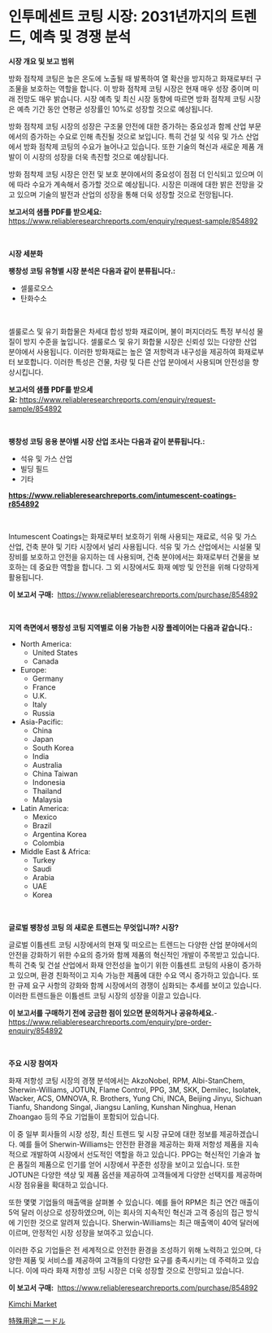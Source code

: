 <p><h1>인투메센트 코팅 시장: 2031년까지의 트렌드, 예측 및 경쟁 분석</h1></p><p><strong>시장 개요 및 보고 범위</strong></p>
<p><p>방화 점착제 코팅은 높은 온도에 노출될 때 발폭하여 열 확산을 방지하고 화재로부터 구조물을 보호하는 역할을 합니다. 이 방화 점착제 코팅 시장은 현재 매우 성장 중이며 미래 전망도 매우 밝습니다. 시장 예측 및 최신 시장 동향에 따르면 방화 점착제 코팅 시장은 예측 기간 동안 연평균 성장률인 10%로 성장할 것으로 예상됩니다. </p><p>방화 점착제 코팅 시장의 성장은 구조물 안전에 대한 증가하는 중요성과 함께 산업 부문에서의 증가하는 수요로 인해 촉진될 것으로 보입니다. 특히 건설 및 석유 및 가스 산업에서 방화 점착제 코팅의 수요가 늘어나고 있습니다. 또한 기술의 혁신과 새로운 제품 개발이 이 시장의 성장을 더욱 촉진할 것으로 예상됩니다.</p><p>방화 점착제 코팅 시장은 안전 및 보호 분야에서의 중요성이 점점 더 인식되고 있으며 이에 따라 수요가 계속해서 증가할 것으로 예상됩니다. 시장은 미래에 대한 밝은 전망을 갖고 있으며 기술의 발전과 산업의 성장을 통해 더욱 성장할 것으로 전망됩니다.</p></p>
<p><strong>보고서의 샘플 PDF를 받으세요:</strong> <a href="https://www.reliableresearchreports.com/enquiry/request-sample/854892">https://www.reliableresearchreports.com/enquiry/request-sample/854892</a></p>
<p>&nbsp;</p>
<p><strong>시장 세분화</strong></p>
<p><strong>팽창성 코팅 유형별 시장 분석은 다음과 같이 분류됩니다.:</strong></p>
<p><ul><li>셀룰로오스</li><li>탄화수소</li></ul></p>
<p>&nbsp;</p>
<p><p>셀룰로스 및 유기 화합물은 차세대 합성 방화 재료이며, 불이 퍼지더라도 특정 부식성 물질이 방지 수준을 높입니다. 셀룰로스 및 유기 화합물 시장은 신뢰성 있는 다양한 산업 분야에서 사용됩니다. 이러한 방화재료는 높은 열 저항력과 내구성을 제공하여 화재로부터 보호합니다. 이러한 특성은 건물, 차량 및 다른 산업 분야에서 사용되며 안전성을 향상시킵니다.</p></p>
<p><strong>보고서의 샘플 PDF를 받으세요:</strong>&nbsp;<a href="https://www.reliableresearchreports.com/enquiry/request-sample/854892">https://www.reliableresearchreports.com/enquiry/request-sample/854892</a></p>
<p>&nbsp;</p>
<p><strong> 팽창성 코팅 응용 분야별 시장 산업 조사는 다음과 같이 분류됩니다.:</strong></p>
<p><ul><li>석유 및 가스 산업</li><li>빌딩 필드</li><li>기타</li></ul></p>
<p><strong><a href="https://www.reliableresearchreports.com/intumescent-coatings-r854892">https://www.reliableresearchreports.com/intumescent-coatings-r854892</a></strong></p>
<p>&nbsp;</p>
<p><p>Intumescent Coatings는 화재로부터 보호하기 위해 사용되는 재료로, 석유 및 가스 산업, 건축 분야 및 기타 시장에서 널리 사용됩니다. 석유 및 가스 산업에서는 시설물 및 장비를 보호하고 안전을 유지하는 데 사용되며, 건축 분야에서는 화재로부터 건물을 보호하는 데 중요한 역할을 합니다. 그 외 시장에서도 화재 예방 및 안전을 위해 다양하게 활용됩니다.</p></p>
<p><strong>이 보고서 구매:</strong>&nbsp; <a href="https://www.reliableresearchreports.com/purchase/854892">https://www.reliableresearchreports.com/purchase/854892</a></p>
<p>&nbsp;</p>
<p><strong>지역 측면에서 팽창성 코팅 지역별로 이용 가능한 시장 플레이어는 다음과 같습니다.:</strong></p>
<p><ul>
    <li>
        North America:
        <ul>
            <li>United States</li>
            <li>Canada</li>
        </ul>
    </li>
    <li>
        Europe:
        <ul>
            <li>Germany</li>
            <li>France</li>
            <li>U.K.</li>
            <li>Italy</li>
            <li>Russia</li>
        </ul>
    </li>
    <li>
        Asia-Pacific:
        <ul>
            <li>China</li>
            <li>Japan</li>
            <li>South Korea</li>
            <li>India</li>
            <li>Australia</li>
            <li>China Taiwan</li>
            <li>Indonesia</li>
            <li>Thailand</li>
            <li>Malaysia</li>
        </ul>
    </li>
    <li>
        Latin America:
        <ul>
            <li>Mexico</li>
            <li>Brazil</li>
            <li>Argentina Korea</li>
            <li>Colombia</li>
        </ul>
    </li>
    <li>
        Middle East & Africa:
        <ul>
            <li>Turkey</li>
            <li>Saudi</li>
            <li>Arabia</li>
            <li>UAE</li>
            <li>Korea</li>
        </ul>
    </li>
    </ul></p>
<p>&nbsp;</p>
<p><strong>글로벌 팽창성 코팅 의 새로운 트렌드는 무엇입니까? 시장?</strong></p>
<p><p>글로벌 이튬센트 코팅 시장에서의 현재 및 떠오르는 트렌드는 다양한 산업 분야에서의 안전을 강화하기 위한 수요의 증가와 함께 제품의 혁신적인 개발이 주목받고 있습니다. 특히 건축 및 건설 산업에서 화재 안전성을 높이기 위한 이튬센트 코팅의 사용이 증가하고 있으며, 환경 친화적이고 지속 가능한 제품에 대한 수요 역시 증가하고 있습니다. 또한 규제 요구 사항의 강화와 함께 시장에서의 경쟁이 심화되는 추세를 보이고 있습니다. 이러한 트렌드들은 이튬센트 코팅 시장의 성장을 이끌고 있습니다.</p></p>
<p><strong>이 보고서를 구매하기 전에 궁금한 점이 있으면 문의하거나 공유하세요.</strong>- <a href="https://www.reliableresearchreports.com/enquiry/pre-order-enquiry/854892">https://www.reliableresearchreports.com/enquiry/pre-order-enquiry/854892</a></p>
<p>&nbsp;</p>
<p><strong>주요 시장 참여자</strong></p>
<p><p>화재 저항성 코팅 시장의 경쟁 분석에서는 AkzoNobel, RPM, Albi-StanChem, Sherwin-Williams, JOTUN, Flame Control, PPG, 3M, SKK, Demilec, Isolatek, Wacker, ACS, OMNOVA, R. Brothers, Yung Chi, INCA, Beijing Jinyu, Sichuan Tianfu, Shandong Singal, Jiangsu Lanling, Kunshan Ninghua, Henan Zhoangao 등의 주요 기업들이 포함되어 있습니다. </p><p>이 중 일부 회사들의 시장 성장, 최신 트렌드 및 시장 규모에 대한 정보를 제공하겠습니다. 예를 들어 Sherwin-Williams는 안전한 환경을 제공하는 화재 저항성 제품을 지속적으로 개발하여 시장에서 선도적인 역할을 하고 있습니다. PPG는 혁신적인 기술과 높은 품질의 제품으로 인기를 얻어 시장에서 꾸준한 성장을 보이고 있습니다. 또한 JOTUN은 다양한 색상 및 제품 옵션을 제공하여 고객들에게 다양한 선택지를 제공하며 시장 점유율을 확대하고 있습니다.</p><p>또한 몇몇 기업들의 매출액을 살펴볼 수 있습니다. 예를 들어 RPM은 최근 연간 매출이 5억 달러 이상으로 성장하였으며, 이는 회사의 지속적인 혁신과 고객 중심의 접근 방식에 기인한 것으로 알려져 있습니다. Sherwin-Williams는 최근 매출액이 40억 달러에 이르며, 안정적인 시장 성장을 보여주고 있습니다.</p><p>이러한 주요 기업들은 전 세계적으로 안전한 환경을 조성하기 위해 노력하고 있으며, 다양한 제품 및 서비스를 제공하여 고객들의 다양한 요구를 충족시키는 데 주력하고 있습니다. 이에 따라 화재 저항성 코팅 시장은 더욱 성장할 것으로 전망되고 있습니다.</p></p>
<p><strong>이 보고서 구매:</strong>&nbsp;&nbsp;<a href="https://www.reliableresearchreports.com/purchase/854892">https://www.reliableresearchreports.com/purchase/854892</a></p>
<p><p><a href="https://github.com/markusgodoy/Market-Research-Report-List-2/blob/main/kimchi-market.md">Kimchi Market</a></p><p><a href="https://github.com/CloydAbbott2023/Market-Research-Report-List-1/blob/main/463064217941.md">特殊用途ニードル</a></p></p>
